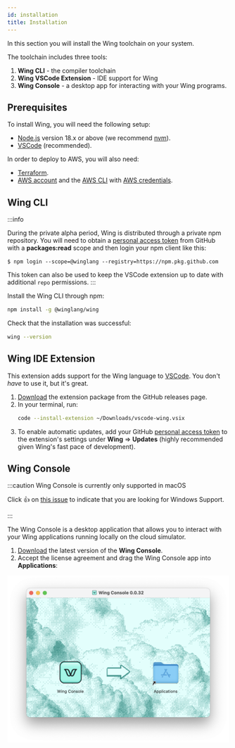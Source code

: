 ```yaml
---
id: installation
title: Installation
---
```


In this section you will install the Wing toolchain on your system.

The toolchain includes three tools:

1. **Wing CLI** - the compiler toolchain
2. **Wing VSCode Extension** - IDE support for Wing
3. **Wing Console** - a desktop app for interacting with your Wing programs.

## Prerequisites

To install Wing, you will need the following setup:

* [Node.js](https://nodejs.org/en/) version 18.x or above (we recommend [nvm](https://github.com/nvm-sh/nvm)).
* [VSCode] (recommended).

In order to deploy to AWS, you will also need:

* [Terraform](https://terraform.io/downloads).
* [AWS account] and the [AWS CLI] with [AWS credentials].

## Wing CLI

:::info

During the private alpha period, Wing is distributed through a private npm
repository. You will need to obtain a [personal access token] from GitHub with a
**packages:read** scope and then login your npm client like this:

```terminal
$ npm login --scope=@winglang --registry=https://npm.pkg.github.com
```

This token can also be used to keep the VSCode extension up to date with additional `repo` permissions.
:::

Install the Wing CLI through npm:

```sh
npm install -g @winglang/wing
```

Check that the installation was successful:

```sh
wing --version
```

## Wing IDE Extension

This extension adds support for the Wing language to [VSCode]. You don't *have*
to use it, but it's great.

1. [Download](https://github.com/winglang/wing/releases/latest/download/vscode-wing.vsix) the extension package from the GitHub releases page.
2. In your terminal, run:
    ```sh 
    code --install-extension ~/Downloads/vscode-wing.vsix
    ```
3. To enable automatic updates, add your GitHub [personal access token] to the
   extension's settings under **Wing** => **Updates** (highly recommended given
   Wing's fast pace of development).

## Wing Console

:::caution Wing Console is currently only supported in macOS

Click :thumbsup: on [this issue](https://github.com/winglang/wing/issues/630)
to indicate that you are looking for Windows Support. 

:::


The Wing Console is a desktop application that allows you to interact with your
Wing applications running locally on the cloud simulator.

1. [Download](https://wing-console.s3.amazonaws.com/wing-console.dmg)  the latest version of the **Wing Console**.
2. Accept the license agreement and drag the Wing Console app into **Applications**:

![](./console-install.png)


[AWS account]: portal.aws.amazon.com/billing/signup
[AWS CLI]: https://docs.aws.amazon.com/cli/latest/userguide/install-cliv2.html
[AWS credentials]: https://docs.aws.amazon.com/cli/latest/userguide/cli-configure-files.html
[personal access token]: https://github.com/settings/tokens/new?description=Winglang%20Beta&scopes=repo,read:packages
[VSCode]: https://code.visualstudio.com/

